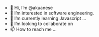 - 👋 Hi, I’m @akuanese
- 👀 I’m interested in software engineering. 
- 🌱 I’m currently learning Javascript ...
- 💞️ I’m looking to collaborate on 
- 📫 How to reach me ...

<!---
akuanese/akuanese is a ✨ special ✨ repository because its `README.md` (this file) appears on your GitHub profile.
You can click the Preview link to take a look at your changes.
--->
